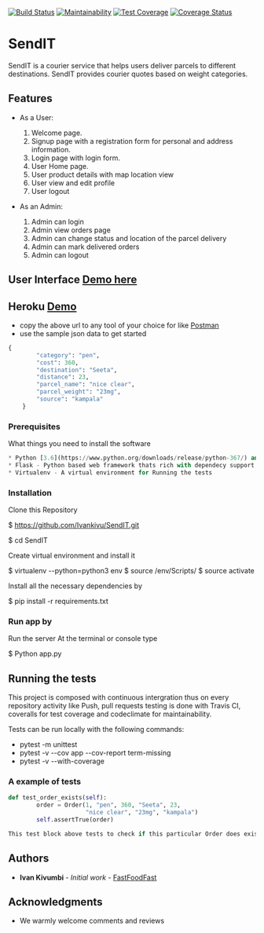 [![Build Status](https://travis-ci.com/Ivankivu/SendIT.svg?branch=161794702-e4129693-sendit-api)](https://travis-ci.com/Ivankivu/SendIT) [![Maintainability](https://api.codeclimate.com/v1/badges/e98ad700ef47397de5a0/maintainability)](https://codeclimate.com/github/Ivankivu/SendIT/maintainability) [![Test Coverage](https://api.codeclimate.com/v1/badges/e98ad700ef47397de5a0/test_coverage)](https://codeclimate.com/github/Ivankivu/SendIT/test_coverage) [![Coverage Status](https://coveralls.io/repos/github/Ivankivu/SendIT/badge.svg?branch=161794702-e4129693-sendit-api)](https://coveralls.io/github/Ivankivu/SendIT?branch=161794702-e4129693-sendit-api)

# SendIT

SendIT is a courier service that helps users deliver parcels to different destinations. SendIT provides courier quotes based on weight categories.

## Features

* As a User:
    1. Welcome page.
    2. Signup page with a registration form for personal and address information.
    3. Login page with login form.
    4. User Home page.
    5. User product details with map location view
    6. User view and edit profile
    7. User logout

* As an Admin:
    1. Admin can login
    2. Admin view orders page
    3. Admin can change status and location of the parcel delivery
    4. Admin can mark delivered orders
    5. Admin can logout

## User Interface [Demo here](https://ivankivu.github.io/SendIT/UI/)

## Heroku [Demo](https://sendit-api-v1.herokuapp.com/)

* copy the above url to any tool of your choice for like [Postman](https://www.getpostman.com/)
* use the sample json data to get started

```python
{
        "category": "pen",
        "cost": 360,
        "destination": "Seeta",
        "distance": 23,
        "parcel_name": "nice clear",
        "parcel_weight": "23mg",
        "source": "kampala"
    }
```

### Prerequisites

What things you need to install the software

```python
* Python [3.6](https://www.python.org/downloads/release/python-367/) and later- Programming language that lets you work more dynamically
* Flask - Python based web framework thats rich with dependecy support
* Virtualenv - A virtual environment for Running the tests
```

### Installation

Clone this Repository

$ https://github.com/Ivankivu/SendIT.git

$ cd SendIT

Create virtual environment and install it

$ virtualenv --python=python3 env
$ source /env/Scripts/
$ source activate

Install all the necessary dependencies by

$ pip install -r requirements.txt

### Run app by

Run the server At the terminal or console type

$ Python app.py

## Running the tests

This project is composed with continuous intergration thus on every repository activity like Push, pull requests testing is done
with Travis CI, coveralls for test coverage and codeclimate for maintainability.

Tests can be run locally with the following commands:

* pytest -m unittest
* pytest -v --cov app --cov-report term-missing
* pytest -v --with-coverage

### A example of tests

```python
def test_order_exists(self):
        order = Order(1, "pen", 360, "Seeta", 23,
                      "nice clear", "23mg", "kampala")
        self.assertTrue(order)

This test block above tests to check if this particular Order does exist in the list
```

## Authors

* **Ivan Kivumbi** - *Initial work* - [FastFoodFast](https://github.com/Fast-Food-Fast)

## Acknowledgments

* We warmly welcome comments and reviews